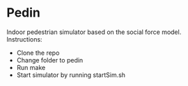 # Pedin  
Indoor pedestrian simulator based on the social force model.  
Instructions:  
- Clone the repo  
- Change folder to pedin  
- Run make  
- Start simulator by running startSim.sh  

